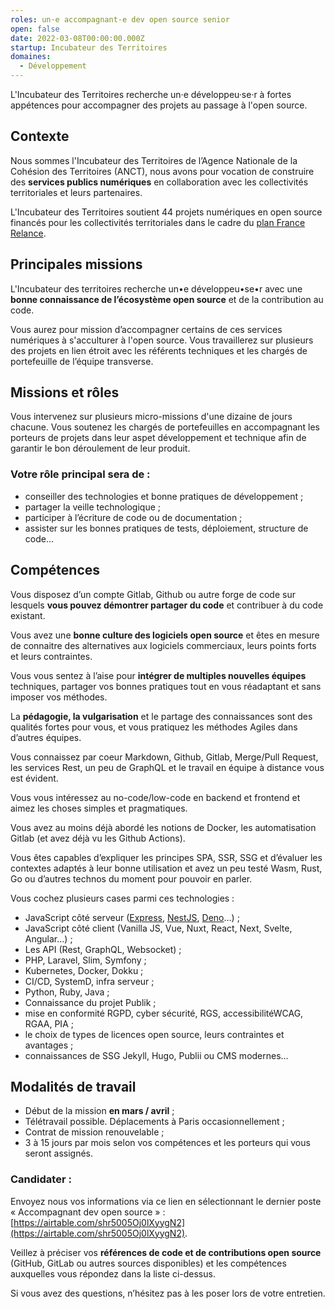 ```yaml
---
roles: un·e accompagnant·e dev open source senior
open: false
date: 2022-03-08T00:00:00.000Z
startup: Incubateur des Territoires
domaines:
  - Développement
---
```


L'Incubateur des Territoires recherche un·e développeu·se·r à fortes appétences pour accompagner des projets au passage à l'open source.


## Contexte

Nous sommes l'Incubateur des Territoires de l’Agence Nationale de la Cohésion des Territoires (ANCT), nous avons pour vocation de construire des **services publics numériques** en collaboration avec les collectivités territoriales et leurs partenaires.

L'Incubateur des Territoires soutient 44 projets numériques en open source financés pour les collectivités territoriales dans le cadre du [plan France Relance](https://incubateur.anct.gouv.fr/actualites/resultats-de-la-consultation-nationale-france-relance-co-construction-de-services-numeriques/).


## Principales missions

L'Incubateur des territoires recherche un•e développeu•se•r avec une **bonne connaissance de l’écosystème open source** et de la contribution au code.

Vous aurez pour mission d’accompagner certains de ces services numériques à s'acculturer à l'open source. Vous travaillerez sur plusieurs des projets en lien étroit avec les référents techniques et les chargés de portefeuille de l’équipe transverse.


## Missions et rôles

Vous intervenez sur plusieurs micro-missions d'une dizaine de jours chacune.
Vous soutenez les chargés de portefeuilles en accompagnant les porteurs de projets dans leur aspet développement et technique afin de garantir le bon déroulement de leur produit.

### Votre rôle principal sera de :

- conseiller des technologies et bonne pratiques de développement ;
- partager la veille technologique ;
- participer à l’écriture de code ou de documentation ;
- assister sur les bonnes pratiques de tests, déploiement, structure de code…

## Compétences

Vous disposez d’un compte Gitlab, Github ou autre forge de code sur lesquels **vous pouvez démontrer partager du code** et contribuer à du code existant.

Vous avez une **bonne culture des logiciels open source** et êtes en mesure de connaitre des alternatives aux logiciels commerciaux, leurs points forts et leurs contraintes.

Vous vous sentez à l’aise pour **intégrer de multiples nouvelles équipes** techniques, partager vos bonnes pratiques tout en vous réadaptant et sans imposer vos méthodes.

La **pédagogie, la vulgarisation** et le partage des connaissances sont des qualités fortes pour vous, et vous pratiquez les méthodes Agiles dans d’autres équipes.

Vous connaissez par coeur Markdown, Github, Gitlab, Merge/Pull Request, les services Rest, un peu de GraphQL et le travail en équipe à distance vous est évident.

Vous vous intéressez au no-code/low-code en backend et frontend et aimez les choses simples et pragmatiques.

Vous avez au moins déjà abordé les notions de Docker, les automatisation Gitlab (et avez déjà vu les Github Actions).

Vous êtes capables d’expliquer les principes SPA, SSR, SSG et d’évaluer les contextes adaptés à leur bonne utilisation et avez un peu testé Wasm, Rust, Go ou d’autres technos du moment pour pouvoir en parler.

Vous cochez plusieurs cases parmi ces technologies :

- JavaScript côté serveur ([Express](https://expressjs.com), [NestJS](https://nestjs.com/), [Deno](https://deno.land/)…) ;
- JavaScript côté client (Vanilla JS, Vue, Nuxt, React, Next, Svelte, Angular…) ;
- Les API (Rest, GraphQL, Websocket) ;
- PHP, Laravel, Slim, Symfony ;
- Kubernetes, Docker, Dokku ;
- CI/CD, SystemD, infra serveur ;
- Python, Ruby, Java ;
- Connaissance du projet Publik ;
- mise en conformité RGPD, cyber sécurité, RGS, accessibilitéWCAG, RGAA, PIA ;
- le choix de types de licences open source, leurs contraintes et avantages ;
- connaissances de SSG Jekyll, Hugo, Publii ou CMS modernes…

## Modalités de travail

- Début de la mission **en mars / avril** ;
- Télétravail possible. Déplacements à Paris occasionnellement ;
- Contrat de mission renouvelable ;
- 3 à 15 jours par mois selon vos compétences et les porteurs qui vous seront assignés.

### Candidater :

Envoyez nous vos informations via ce lien en sélectionnant le dernier poste « Accompagnant dev open source » : [https://airtable.com/shr5005Oj0lXyygN2](https://airtable.com/shr5005Oj0lXyygN2).

Veillez à préciser vos **références de code et de contributions open source** (GitHub, GitLab ou autres sources disponibles) et les compétences auxquelles vous répondez dans la liste ci-dessus.

Si vous avez des questions, n’hésitez pas à les poser lors de votre entretien.
